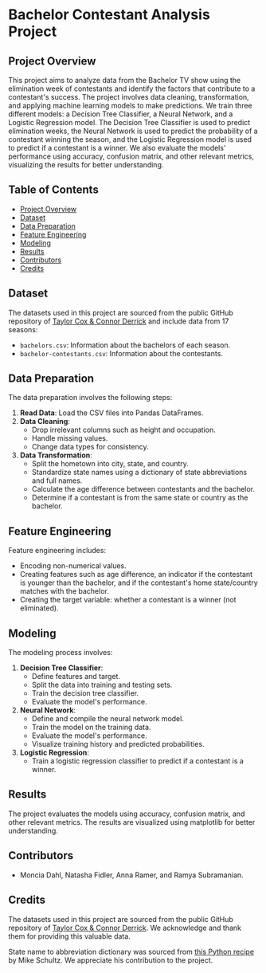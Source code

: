 # Bachelor Contestant Analysis Project

## Project Overview

This project aims to analyze data from the Bachelor TV show using the elimination week of contestants and identify the factors that contribute to a contestant's success. The project involves data cleaning, transformation, and applying machine learning models to make predictions. We train three different models: a Decision Tree Classifier, a Neural Network, and a Logistic Regression model. The Decision Tree Classifier is used to predict elimination weeks, the Neural Network is used to predict the probability of a contestant winning the season, and the Logistic Regression model is used to predict if a contestant is a winner. We also evaluate the models' performance using accuracy, confusion matrix, and other relevant metrics, visualizing the results for better understanding.


## Table of Contents

- [Project Overview](#project-overview)
- [Dataset](#dataset)
- [Data Preparation](#data-preparation)
- [Feature Engineering](#feature-engineering)
- [Modeling](#modeling)
- [Results](#results)
- [Contributors](#contributors)
- [Credits](#credits)

## Dataset

The datasets used in this project are sourced from the public GitHub repository of [Taylor Cox & Connor Derrick](https://github.com/tcox17/Bachelor_Project/tree/main/Original%20Datasets) and include data from 17 seasons:

- `bachelors.csv`: Information about the bachelors of each season.
- `bachelor-contestants.csv`: Information about the contestants.

## Data Preparation

The data preparation involves the following steps:

1. **Read Data**: Load the CSV files into Pandas DataFrames.
2. **Data Cleaning**:
   - Drop irrelevant columns such as height and occupation.
   - Handle missing values.
   - Change data types for consistency.
3. **Data Transformation**:
   - Split the hometown into city, state, and country.
   - Standardize state names using a dictionary of state abbreviations and full names.
   - Calculate the age difference between contestants and the bachelor.
   - Determine if a contestant is from the same state or country as the bachelor.

## Feature Engineering

Feature engineering includes:

- Encoding non-numerical values.
- Creating features such as age difference, an indicator if the contestant is younger than the bachelor, and if the contestant's home state/country matches with the bachelor.
- Creating the target variable: whether a contestant is a winner (not eliminated).

## Modeling

The modeling process involves:

1. **Decision Tree Classifier**:
   - Define features and target.
   - Split the data into training and testing sets.
   - Train the decision tree classifier.
   - Evaluate the model's performance.
2. **Neural Network**:
   - Define and compile the neural network model.
   - Train the model on the training data.
   - Evaluate the model's performance.
   - Visualize training history and predicted probabilities.
3. **Logistic Regression**:
   - Train a logistic regression classifier to predict if a contestant is a winner.

## Results

The project evaluates the models using accuracy, confusion matrix, and other relevant metrics. The results are visualized using matplotlib for better understanding.

## Contributors

- Moncia Dahl, Natasha Fidler, Anna Ramer, and Ramya Subramanian.

## Credits

The datasets used in this project are sourced from the public GitHub repository of [Taylor Cox & Connor Derrick](https://github.com/tcox17/Bachelor_Project/tree/main/Original%20Datasets). We acknowledge and thank them for providing this valuable data.

State name to abbreviation dictionary was sourced from [this Python recipe](https://code.activestate.com/recipes/577305-python-dictionary-of-us-states-and-territories/) by Mike Schultz. We appreciate his contribution to the project.


